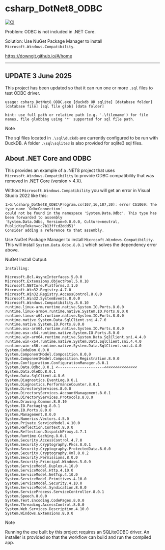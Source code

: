 # csharp_DotNet8_ODBC

[![CI](https://github.com/msi-cxb/csharp_DotNet8_ODBC/actions/workflows/CI.yml/badge.svg)](https://github.com/msi-cxb/csharp_DotNet8_ODBC/actions/workflows/CI.yml)

Problem: ODBC is not included in .NET Core. 

Solution: Use NuGet Package Manager to install `Microsoft.Windows.Compatibility`.



https://downgit.github.io/#/home

----

## UPDATE 3 June 2025

This project has been updated so that it can run one or more `.sql` files to test ODBC driver.  

```
usage: csharp_DotNet8_ODBC.exe [duckdb OR sqlite] [database folder] [database file] [sql file glob] [data folder]

hint: use full path or relative path (e.g. '.\filename') for file names, file globbing using '*' supported for sql file path.
```

> [!NOTE]
>
> The sql files located in `.\sql\duckdb` are currently configured to be run with DuckDB. A folder `.\sql\sqlite3` is also provided for sqlite3 sql files.



## About .NET Core and ODBC 

This provides an example of a .NET8 project that uses `Microsoft.Windows.Compatibility` to provide ODBC compatibility that was removed in .NET Core (version > 4.X).

Without `Microsoft.Windows.Compatibility` you will get an error in Visual Studio 2022 like this:

```
1>G:\csharp_DotNet8_ODBC\Program.cs(107,16,107,30): error CS1069: The type name 'OdbcConnection'
could not be found in the namespace 'System.Data.Odbc'. This type has been forwarded to assembly
'System.Data.Odbc, Version=0.0.0.0, Culture=neutral, PublicKeyToken=cc7b13ffcd2ddd51'
Consider adding a reference to that assembly.
```


Use NuGet Package Manager to install `Microsoft.Windows.Compatibility`. This will install `System.Data.Odbc.8.0.1` which solves the dependency error above. 

NuGet Install Output:

```
Installing:

Microsoft.Bcl.AsyncInterfaces.5.0.0
Microsoft.Extensions.ObjectPool.5.0.10
Microsoft.NETCore.Platforms.3.1.0
Microsoft.Win32.Registry.4.7.0
Microsoft.Win32.Registry.AccessControl.8.0.0
Microsoft.Win32.SystemEvents.8.0.0
Microsoft.Windows.Compatibility.8.0.10
runtime.linux-arm.runtime.native.System.IO.Ports.8.0.0
runtime.linux-arm64.runtime.native.System.IO.Ports.8.0.0
runtime.linux-x64.runtime.native.System.IO.Ports.8.0.0
runtime.native.System.Data.SqlClient.sni.4.7.0
runtime.native.System.IO.Ports.8.0.0
runtime.osx-arm64.runtime.native.System.IO.Ports.8.0.0
runtime.osx-x64.runtime.native.System.IO.Ports.8.0.0
runtime.win-arm64.runtime.native.System.Data.SqlClient.sni.4.4.0
runtime.win-x64.runtime.native.System.Data.SqlClient.sni.4.4.0
runtime.win-x86.runtime.native.System.Data.SqlClient.sni.4.4.0
System.CodeDom.8.0.0
System.ComponentModel.Composition.8.0.0
System.ComponentModel.Composition.Registration.8.0.0
System.Configuration.ConfigurationManager.8.0.1
System.Data.Odbc.8.0.1 <---------------------<<<<<<<<<<<<<<<
System.Data.OleDb.8.0.1
System.Data.SqlClient.4.8.6
System.Diagnostics.EventLog.8.0.1
System.Diagnostics.PerformanceCounter.8.0.1
System.DirectoryServices.8.0.0
System.DirectoryServices.AccountManagement.8.0.1
System.DirectoryServices.Protocols.8.0.0
System.Drawing.Common.8.0.10
System.IO.Packaging.8.0.1
System.IO.Ports.8.0.0
System.Management.8.0.0
System.Numerics.Vectors.4.5.0
System.Private.ServiceModel.4.10.0
System.Reflection.Context.8.0.0
System.Reflection.DispatchProxy.4.7.1
System.Runtime.Caching.8.0.1
System.Security.AccessControl.4.7.0
System.Security.Cryptography.Pkcs.8.0.1
System.Security.Cryptography.ProtectedData.8.0.0
System.Security.Cryptography.Xml.8.0.2
System.Security.Permissions.8.0.0
System.Security.Principal.Windows.5.0.0
System.ServiceModel.Duplex.4.10.0
System.ServiceModel.Http.4.10.0
System.ServiceModel.NetTcp.4.10.0
System.ServiceModel.Primitives.4.10.0
System.ServiceModel.Security.4.10.0
System.ServiceModel.Syndication.8.0.0
System.ServiceProcess.ServiceController.8.0.1
System.Speech.8.0.0
System.Text.Encoding.CodePages.8.0.0
System.Threading.AccessControl.8.0.0
System.Web.Services.Description.4.10.0
System.Windows.Extensions.8.0.0
```

> [!NOTE]
>
> Running the exe built by this project requires an SQLiteODBC driver. An installer is provided so that the workflow can build and run the compiled app.



